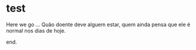 # test
Here we go ...
Quão doente deve alguem estar, quem ainda pensa que ele é normal nos dias de hoje.

end.


